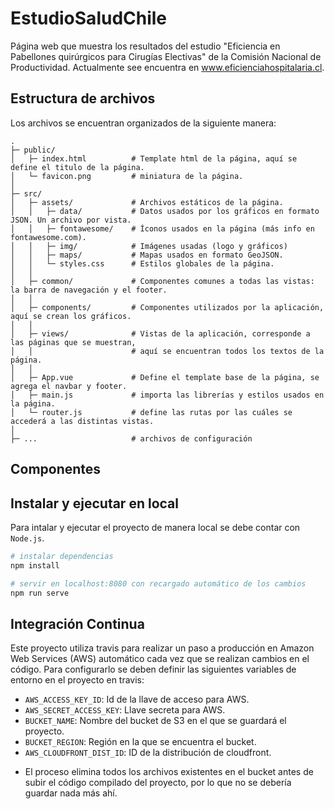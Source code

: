 # EstudioSaludChile

Página web que muestra los resultados del estudio "Eficiencia en Pabellones quirúrgicos para Cirugías Electivas" de la Comisión Nacional de Productividad. Actualmente see encuentra en www.eficienciahospitalaria.cl.


## Estructura de archivos

Los archivos se encuentran organizados de la siguiente manera:

```
.
├─ public/
│   ├─ index.html          # Template html de la página, aquí se define el titulo de la página.
│   └─ favicon.png         # miniatura de la página.
│
├─ src/
│   ├─ assets/             # Archivos estáticos de la página.
│   │   ├─ data/           # Datos usados por los gráficos en formato JSON. Un archivo por vista.
│   │   ├─ fontawesome/    # Íconos usados en la página (más info en fontawesome.com).
│   │   ├─ img/            # Imágenes usadas (logo y gráficos)
│   │   ├─ maps/           # Mapas usados en formato GeoJSON.
│   │   └─ styles.css      # Estilos globales de la página.
│   │
│   ├─ common/             # Componentes comunes a todas las vistas: la barra de navegación y el footer.
│   │
│   ├─ components/         # Componentes utilizados por la aplicación, aquí se crean los gráficos.
│   │
│   ├─ views/              # Vistas de la aplicación, corresponde a las páginas que se muestran,
│   │                      # aquí se encuentran todos los textos de la página.
│   │
│   ├─ App.vue             # Define el template base de la página, se agrega el navbar y footer.
│   ├─ main.js             # importa las librerías y estilos usados en la página.
│   └─ router.js           # define las rutas por las cuáles se accederá a las distintas vistas.
│
├─ ...                     # archivos de configuración
```


## Componentes


## Instalar y ejecutar en local

Para intalar y ejecutar el proyecto de manera local se debe contar con `Node.js`.

``` bash
# instalar dependencias
npm install

# servir en localhost:8080 con recargado automático de los cambios
npm run serve
```


## Integración Continua

Este proyecto utiliza travis para realizar un paso a producción en Amazon Web Services (AWS) automático cada vez que se realizan cambios en el código. Para configurarlo se deben definir las siguientes variables de entorno en el proyecto en travis:

- `AWS_ACCESS_KEY_ID`: Id de la llave de acceso para AWS.
- `AWS_SECRET_ACCESS_KEY`: Llave secreta para AWS.
- `BUCKET_NAME`: Nombre del bucket de S3 en el que se guardará el proyecto.
- `BUCKET_REGION`: Región en la que se encuentra el bucket.
- `AWS_CLOUDFRONT_DIST_ID`: ID de la distribución de cloudfront.

* El proceso elimina todos los archivos existentes en el bucket antes de subir el código compilado del proyecto, por lo que no se debería guardar nada más ahí.
